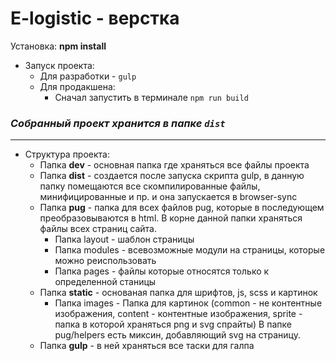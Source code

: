 # E-logistic - верстка

Установка:
**npm install**

* Запуск проекта:
    * Для разработки - `gulp`
    * Для продакшена:
      * Сначал запустить в терминале `npm run build`
### _Собранный проект хранится в папке `dist`_
---

* Структура проекта:
   - Папка **dev** - основная папка где храняться все файлы проекта
   - Папка **dist** - создается после запуска скрипта gulp, в данную папку помещаются все скомпилированные файлы, минифицированные и пр. и она запускается в browser-sync
   - Папка **pug** - папка для всех файлов pug, которые в последующем преобразовываются в html. В корне данной папки храняться файлы всех страниц сайта. 
       - Папка layout - шаблон страницы
       - Папка modules - всевозможные модули на страницы,  которые можно реиспользовать
       - Папка pages - файлы которые относятся только к определенной станицы
   - Папка **static** - основаная папка для шрифтов, js, scss и картинок
        - Папка images - Папка для картинок (common - не контентные изображения, content - контентные изображения, sprite - папка в которой храняться png и svg спрайты) В папке pug/helpers есть миксин, добавляющий svg на страницу.
   - Папка **gulp** - в ней храняться все таски для галпа
